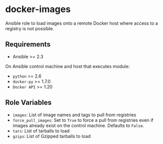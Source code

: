 # docker-images

Ansible role to load images onto a remote Docker host where access to a registry is not possible.


## Requirements

- Ansible >= 2.3

On Ansible control machine and host that executes module:

- `python` >= 2.6
- `docker-py` >= 1.7.0
- `Docker API` >= 1.20

## Role Variables

- `images`: List of image names and tags to pull from registries
- `force_pull_images`: Set to `True` to force a pull from registries even if images already exist on the control
machine. Defaults to `False`.
- `tars`: List of tarballs to load
- `gzips`: List of Gzipped tarballs to load
